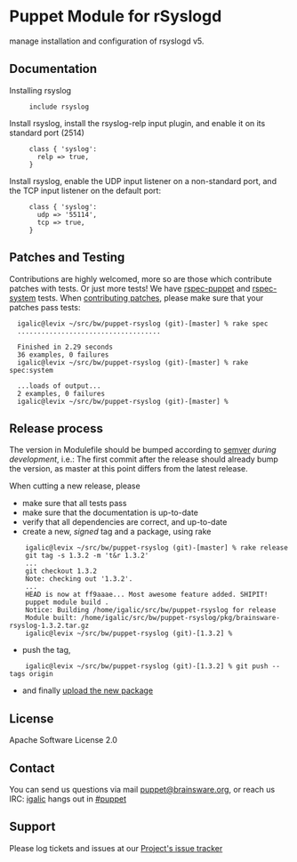 # Puppet Module for rSyslogd

manage installation and configuration of rsyslogd v5.


## Documentation

Installing rsyslog

```puppet
     include rsyslog
```

Install rsyslog, install the rsyslog-relp input plugin, and enable it on its standard port (2514)

```puppet
     class { 'syslog':
       relp => true,
     }
```

Install rsyslog, enable the UDP input listener on a non-standard port, and the TCP input listener on the default port:

```puppet
     class { 'syslog':
       udp => '55114',
       tcp => true,
     }
```

## Patches and Testing

Contributions are highly welcomed, more so are those which contribute patches with tests. Or just more tests! We have [rspec-puppet](http://rspec-puppet.com/) and [rspec-system](https://github.com/puppetlabs/rspec-system-serverspec) tests. When [contributing patches](https://help.github.com/articles/using-pull-requests), please make sure that your patches pass tests:

```
  igalic@levix ~/src/bw/puppet-rsyslog (git)-[master] % rake spec
  ....................................

  Finished in 2.29 seconds
  36 examples, 0 failures
  igalic@levix ~/src/bw/puppet-rsyslog (git)-[master] % rake spec:system

  ...loads of output...
  2 examples, 0 failures
  igalic@levix ~/src/bw/puppet-rsyslog (git)-[master] %
```

## Release process

The version in Modulefile should be bumped according to [semver](http://semver.org/) *during development*, i.e.: The first commit after the release should already bump the version, as master at this point differs from the latest release.

When cutting a new release, please

* make sure that all tests pass
* make sure that the documentation is up-to-date
* verify that all dependencies are correct, and up-to-date
* create a new, *signed* tag and a package, using rake

```
    igalic@levix ~/src/bw/puppet-rsyslog (git)-[master] % rake release
    git tag -s 1.3.2 -m 't&r 1.3.2'
    ...
    git checkout 1.3.2
    Note: checking out '1.3.2'.
    ...
    HEAD is now at ff9aaae... Most awesome feature added. SHIPIT!
    puppet module build .
    Notice: Building /home/igalic/src/bw/puppet-rsyslog for release
    Module built: /home/igalic/src/bw/puppet-rsyslog/pkg/brainsware-rsyslog-1.3.2.tar.gz
    igalic@levix ~/src/bw/puppet-rsyslog (git)-[1.3.2] %
```

* push the tag,

```
    igalic@levix ~/src/bw/puppet-rsyslog (git)-[1.3.2] % git push --tags origin
```

* and finally [upload the new package](http://forge.puppetlabs.com/brainsware/rsyslog/upload)

License
-------

Apache Software License 2.0


Contact
-------

You can send us questions via mail [puppet@brainsware.org](puppet@brainsware.org), or reach us IRC: [igalic](https://github.com/igalic) hangs out in [#puppet](irc://freenode.org/#puppet)

Support
-------

Please log tickets and issues at our [Project's issue tracker](https://github.com/Brainsware/puppet-rsyslog/issues)
